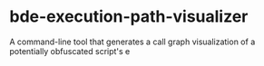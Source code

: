 # bde-execution-path-visualizer
A command-line tool that generates a call graph visualization of a potentially obfuscated script's e

